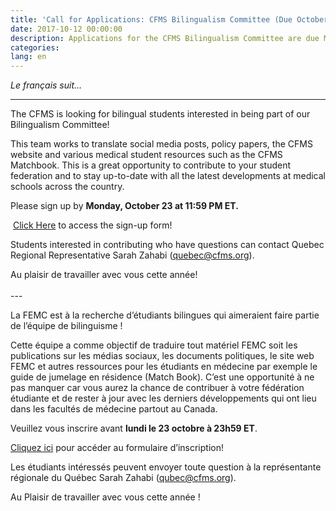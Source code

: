 ```yaml
---
title: 'Call for Applications: CFMS Bilingualism Committee (Due October 23rd)'
date: 2017-10-12 00:00:00
description: Applications for the CFMS Bilingualism Committee are due Monday October 23rd
categories:
lang: en
---
```



*Le fran&ccedil;ais suit...*

---

The CFMS is looking for bilingual students interested in being part of our Bilingualism Committee!

This team works to translate social media posts, policy papers, the CFMS website and various medical student resources such as the CFMS Matchbook. This is a great opportunity to contribute to your student federation and to stay up-to-date with all the latest developments at medical schools across the country.

Please sign up by **Monday, October 23 at 11:59 PM ET.**

&nbsp;[Click Here](https://docs.google.com/forms/d/e/1FAIpQLSePH8V48MbIVg7alO4uuukmJTiSgq63d5He5giwQzuGRnh1HQ/viewform?usp=sf_link) to access the sign-up form!

Students interested in contributing who have questions can contact Quebec Regional Representative Sarah Zahabi (<u>quebec@cfms.org</u>).

Au plaisir de travailler avec vous cette ann&eacute;e!<br><br>---

La FEMC est &agrave; la recherche d’&eacute;tudiants bilingues qui aimeraient faire partie de l’&eacute;quipe de bilinguisme !

Cette &eacute;quipe a comme objectif de traduire tout mat&eacute;riel FEMC soit les publications sur les m&eacute;dias sociaux, les documents politiques, le site web FEMC et autres ressources pour les &eacute;tudiants en m&eacute;decine par exemple le guide de jumelage en r&eacute;sidence (Match Book). C’est une opportunit&eacute; &agrave; ne pas manquer car vous aurez la chance de contribuer &agrave; votre f&eacute;d&eacute;ration &eacute;tudiante et de rester &agrave; jour avec les derniers d&eacute;veloppements qui ont lieu dans les facult&eacute;s de m&eacute;decine partout au Canada.

Veuillez vous inscrire avant **lundi le 23 octobre &agrave; 23h59 ET**.

[Cliquez ici](https://docs.google.com/forms/d/e/1FAIpQLSePH8V48MbIVg7alO4uuukmJTiSgq63d5He5giwQzuGRnh1HQ/viewform?usp=sf_link) pour acc&eacute;der au formulaire d’inscription!

Les &eacute;tudiants int&eacute;ress&eacute;s peuvent envoyer toute question &agrave; la repr&eacute;sentante r&eacute;gionale du Qu&eacute;bec Sarah Zahabi (qubec@cfms.org).

Au Plaisir de travailler avec vous cette ann&eacute;e !